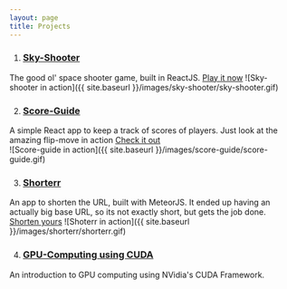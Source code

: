 ```yaml
---
layout: page
title: Projects
---
```


1. ### [Sky-Shooter](sky-shooter)
The good ol' space shooter game, built in ReactJS. [Play it now](https://sky-shooter.herokuapp.com) 
![Sky-shooter in action]({{ site.baseurl }}/images/sky-shooter/sky-shooter.gif)     

2. ### [Score-Guide](score-guide)
A simple React app to keep a track of scores of players. Just look at the amazing flip-move in action [Check it out](https://score-guide.herokuapp.com/)    
![Score-guide in action]({{ site.baseurl }}/images/score-guide/score-guide.gif)


3. ### [Shorterr](shorterr)
An app to shorten the URL, built with MeteorJS. It ended up having an actually big base URL, so its not exactly short, but gets the job done. [Shorten yours](https://shorterr.herokuapp.com/)
![Shoterr in action]({{ site.baseurl }}/images/shorterr/shorterr.gif)


4. ### [GPU-Computing using CUDA](gpu-computing-using-cuda) 
An introduction to GPU computing using NVidia's CUDA Framework.


